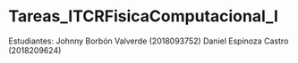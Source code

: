 # Tareas_ITCRFisicaComputacional_I
Estudiantes: 
Johnny Borbón Valverde (2018093752)
Daniel Espinoza Castro (2018209624)
